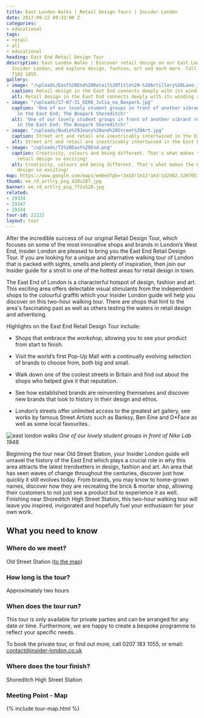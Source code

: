 ```yaml
---
title: East London Walks | Retail Design Tours | Insider London
date: 2017-09-22 08:32:00 Z
categories:
- educational
tags:
- retail
- all
- educational
heading: East End Retail Design Tour
description: East London Walks | Discover retail design on our East London tours from
  Insider London, and explore design, fashion, art and much more. Call +44 (0) 20
  7183 1055.
gallery:
- image: "/uploads/East%20End%20Retail%20Title%20-%20Artillery%20Lane.jpg"
  caption: Retail design in the East End connects deeply with its winding alleyways.
  alt: Retail design in the East End connects deeply with its winding alleyways.
- image: "/uploads/17-07-31_EERD_Julia_na_Boxpark.jpg"
  caption: 'One of our lovely student groups in front of another vibrant retail space
    in the East End: The Boxpark Shoreditch!'
  alt: 'One of our lovely student groups in front of another vibrant retail space
    in the East End: The Boxpark Shoreditch!'
- image: "/uploads/Nudie%20Jeans%20and%20Street%20Art.jpg"
  caption: Street art and retail are inextricably intertwined in the East End!
  alt: Street art and retail are inextricably intertwined in the East End!
- image: "/uploads/T2%20East%20End.png"
  caption: Creativity, colours and being different. That's what makes the East End's
    retail design so exciting!
  alt: Creativity, colours and being different. That's what makes the East End's retail
    design so exciting!
map: https://www.google.com/maps/embed?pb=!1m18!1m12!1m3!1d2482.3207051190743!2d-0.08969178417165878!3d51.52567737963815!2m3!1f0!2f0!3f0!3m2!1i1024!2i768!4f13.1!3m3!1m2!1s0x48761ca5fc08989f%3A0xdf2c75461039688e!2sOld+Street!5e0!3m2!1sen!2suk!4v1519147025648
thumb: ee_rd_artlry_psg_420x287.jpg
banner: ee_rd_artlry_psg_772x528.jpg
related:
- 29334
- 29347
- 29344
tour-id: 22222
layout: tour
---
```


After the incredible success of our original Retail Design Tour, which focuses on some of the most innovative shops and brands in London’s West End, Insider London are pleased to bring you the East End Retail Design Tour. If you are looking for a unique and alternative walking tour of London that is packed with sights, smells and plenty of inspiration, then join our Insider guide for a stroll in one of the hottest areas for retail design in town.

The East End of London is a characterful hotspot of design, fashion and art. This exciting area offers delectable visual stimulants from the independent shops to the colourful graffiti which your Insider London guide will help you discover on this two-hour walking tour. There are shops that hint to the area's fascinating past as well as others testing the waters in retail design and advertising. 

Highlights on the East End Retail Design Tour include:
* Shops that embrace the *workshop*, allowing you to see your product from start to finish.

* Visit the world’s first Pop-Up Mall with a continually evolving selection of brands to choose from, both big and small.

* Walk down one of the coolest streets in Britain and find out about the shops who helped give it that reputation.

* See how established brands are reinventing themselves and discover new brands that look to history in their design and ethos.

* London’s streets offer unlimited access to the greatest art gallery, see works by famous Street Artists such as Banksy, Ben Eine and D*Face as well as some local favourites.

![east london walks](/uploads/17-07-31_EERD_Julia_na_Nike%20Lab.jpg)
*One of our lovely student groups in front of Nike Lab 1948.*

Beginning the tour near Old Street Station, your Insider London guide will unravel the history of the East End which plays a crucial role in why this area attracts the latest trendsetters in design, fashion and art. An area that has seen waves of change throughout the centuries, discover just how quickly it still evolves today. From brands, you may know to home-grown names, discover how they are recreating the brick & mortar shop, allowing their customers to not just see a product but to experience it as well. Finishing near Shoreditch High Street Station, this two-hour walking tour will leave you inspired, invigorated and hopefully fuel your enthusiasm for your own work.

## What you need to know

### Where do we meet?

Old Street Station ([to the map](#map))

### How long is the tour?

Approximately two hours

### When does the tour run?

This tour is only available for private parties and can be arranged for any date or time. Furthermore, we are happy to create a bespoke programme to reflect your specific needs.

To book the private tour, or find out more, call 0207 183 1055, or email: <a href="mailto:contact@insider-london.co.uk">contact@insider-london.co.uk</a>

### Where does the tour finish?

Shoreditch High Street Station

<h3 id="map">Meeting Point - Map</h3>
{% include tour-map.html %}